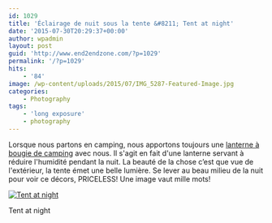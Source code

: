 ```yaml
---
id: 1029
title: 'Éclairage de nuit sous la tente &#8211; Tent at night'
date: '2015-07-30T20:29:37+00:00'
author: wpadmin
layout: post
guid: 'http://www.end2endzone.com/?p=1029'
permalink: '/?p=1029'
hits:
    - '84'
image: /wp-content/uploads/2015/07/IMG_5287-Featured-Image.jpg
categories:
    - Photography
tags:
    - 'long exposure'
    - photography
---
```


Lorsque nous partons en camping, nous apportons toujours une [lanterne à bougie de camping](https://www.google.com/search?q=Lanterne+%C3%A0+bougie+de+camping) avec nous. Il s'agit en fait d'une lanterne servant à réduire l'humidité pendant la nuit. La beauté de la chose c’est que vue de l'extérieur, la tente émet une belle lumière. Se lever au beau milieu de la nuit pour voir ce décors, PRICELESS! Une image vaut mille mots!

[![Tent at night](https://www.end2endzone.com/wp-content/uploads/2015/07/IMG_5287_e2ez-672x448.jpg)](https://www.flickr.com/photos/154618444@N05/23729082528/in/album-72157689242914796/)

Tent at night